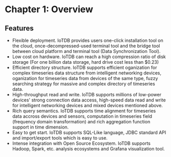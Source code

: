 <!--

    Licensed to the Apache Software Foundation (ASF) under one
    or more contributor license agreements.  See the NOTICE file
    distributed with this work for additional information
    regarding copyright ownership.  The ASF licenses this file
    to you under the Apache License, Version 2.0 (the
    "License"); you may not use this file except in compliance
    with the License.  You may obtain a copy of the License at

        http://www.apache.org/licenses/LICENSE-2.0

    Unless required by applicable law or agreed to in writing,
    software distributed under the License is distributed on an
    "AS IS" BASIS, WITHOUT WARRANTIES OR CONDITIONS OF ANY
    KIND, either express or implied.  See the License for the
    specific language governing permissions and limitations
    under the License.

-->

# Chapter 1: Overview

## Features


* Flexible deployment. IoTDB provides users one-click installation tool on the cloud, once-decompressed-used terminal tool and the bridge tool between cloud platform and terminal tool (Data Synchronization Tool).
* Low cost on hardware. IoTDB can reach a high compression ratio of disk storage (For one billion data storage, hard drive cost less than $0.23)
* Efficient directory structure. IoTDB supports efficient oganization for complex timeseries data structure from intelligent networking devices, oganization for timeseries data from devices of the same type, fuzzy searching strategy for massive and complex directory of timeseries data.
* High-throughput read and write. IoTDB supports millions of low-power devices' strong connection data access, high-speed data read and write for intelligent networking devices and mixed devices mentioned above.
* Rich query semantics. IoTDB supports time alignment for timeseries data accross devices and sensors, computation in timeseries field (frequency domain transformation) and rich aggregation function support in time dimension.
* Easy to get start. IoTDB supports SQL-Like language, JDBC standard API and import/export tools which is easy to use.
* Intense integration with Open Source Ecosystem. IoTDB supports Hadoop, Spark, etc. analysis ecosystems and Grafana visualization tool.
